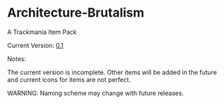 # Architecture-Brutalism
A Trackmania Item Pack

Current Version: [0.1](https://github.com/Squirol/Brutalism/releases)

Notes:

The current version is incomplete. Other items will be added in the future and current icons for items are not perfect.

WARNING:
Naming scheme may change with future releases.
